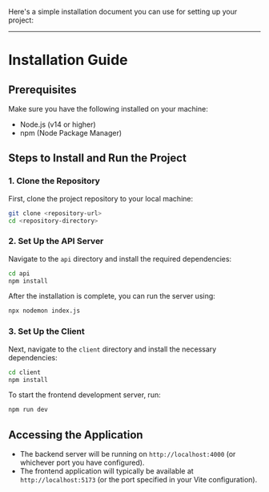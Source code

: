 Here's a simple installation document you can use for setting up your project:

---

# Installation Guide

## Prerequisites
Make sure you have the following installed on your machine:
- Node.js (v14 or higher)
- npm (Node Package Manager)

## Steps to Install and Run the Project

### 1. Clone the Repository
First, clone the project repository to your local machine:
```bash
git clone <repository-url>
cd <repository-directory>
```

### 2. Set Up the API Server
Navigate to the `api` directory and install the required dependencies:
```bash
cd api
npm install
```

After the installation is complete, you can run the server using:
```bash
npx nodemon index.js
```

### 3. Set Up the Client
Next, navigate to the `client` directory and install the necessary dependencies:
```bash
cd client
npm install
```

To start the frontend development server, run:
```bash
npm run dev
```

## Accessing the Application
- The backend server will be running on `http://localhost:4000` (or whichever port you have configured).
- The frontend application will typically be available at `http://localhost:5173` (or the port specified in your Vite configuration).

